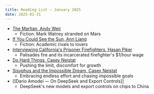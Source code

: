 ```yaml
---
title: Reading List — January 2025
date: 2025-01-31
---
```

- [The Martian, Andy Weir](https://en.wikipedia.org/wiki/The_Martian_(Weir_novel))
	- Fiction: Mark Watney stranded on Mars
- [If You Could See the Sun, Ann Liang](https://www.goodreads.com/book/show/60099660-if-you-could-see-the-sun)
	- Fiction: Academic rivals to lovers
- [Interviewing California's Prisoner Firefighters, Hasan Piker](https://www.youtube.com/watch?v=3LzipRhzK1c)
	- Palisades fire and its incarcerated firefighter's $1/hour wage
- [Do Hard Things, Casey Neistat](https://www.youtube.com/watch?v=StMltAX0mp0)
	- Pushing the limit, discomfort for growth
- [Sisyphus and the Impossible Dream, Casey Neistat](https://www.youtube.com/watch?v=9IiTdSnmS7E)
	- Embracing endless effort and chasing impossible goals
- [[Dario Amodei — On DeepSeek and Export Controls]]
	- DeepSeek's new models and export controls on chips to China